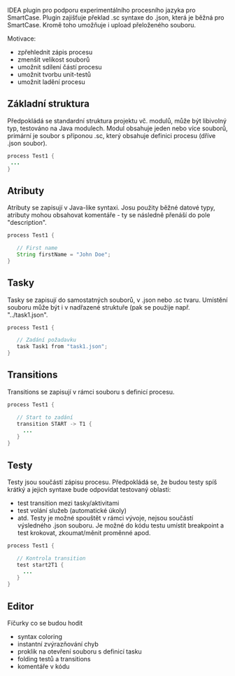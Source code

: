 IDEA plugin pro podporu experimentálního procesního jazyka pro SmartCase. Plugin zajišťuje překlad .sc syntaxe do .json, která je běžná pro SmartCase. Kromě toho umožňuje i upload přeloženého souboru.

Motivace:
* zpřehlednit zápis procesu
* zmenšit velikost souborů
* umožnit sdílení částí procesu
* umožnit tvorbu unit-testů
* umožnit ladění procesu

## Základní struktura 
Předpokládá se standardní struktura projektu vč. modulů, může být libivolný typ, testováno na Java modulech. 
Modul obsahuje jeden nebo více souborů, primární je soubor s příponou .sc, který obsahuje definici procesu 
(dříve .json soubor).

```java
process Test1 {
 ...   
}
```

## Atributy
Atributy se zapisují v Java-like syntaxi. Josu použity běžné datové typy, atributy mohou obsahovat komentáře - 
ty se následně přenáší do pole "description".

```java
process Test1 {

   // First name
   String firstName = "John Doe";
}
```

## Tasky
Tasky se zapisují do samostatných souborů, v .json nebo .sc tvaru. Umístění souboru může být i v nadřazené struktuře
(pak se použije např. "../task1.json".

```java 
process Test1 {

   // Zadání požadavku
   task Task1 from "task1.json";
}

```

## Transitions
Transitions se zapisují v rámci souboru s definicí procesu.  

```java 
process Test1 {

   // Start to zadání
   transition START -> T1 {
     ...
   }
}

```

## Testy
Testy jsou součástí zápisu procesu. Předpokládá se, že budou testy spíš krátký a jejich syntaxe bude odpovídat testovaný oblasti:
* test transition mezi tasky/aktivitami
* test volání služeb (automatické úkoly)
* atd.
Testy je možné spouštět v rámci vývoje, nejsou součástí výsledného .json souboru.
Je možné do kódu testu umístit breakpoint a test krokovat, zkoumat/měnit proměnné apod.

```java 
process Test1 {

   // Kontrola transition 
   test start2T1 {
     ...
   }
}

```

## Editor
Fíčurky co se budou hodit
* syntax coloring
* instantní zvýrazňování chyb
* proklik na otevření souboru s definicí tasku
* folding testů a transitions
* komentáře v kódu
